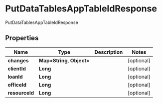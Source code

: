 

# PutDataTablesAppTableIdResponse

PutDataTablesAppTableIdResponse

## Properties

| Name | Type | Description | Notes |
|------------ | ------------- | ------------- | -------------|
|**changes** | **Map&lt;String, Object&gt;** |  |  [optional] |
|**clientId** | **Long** |  |  [optional] |
|**loanId** | **Long** |  |  [optional] |
|**officeId** | **Long** |  |  [optional] |
|**resourceId** | **Long** |  |  [optional] |



